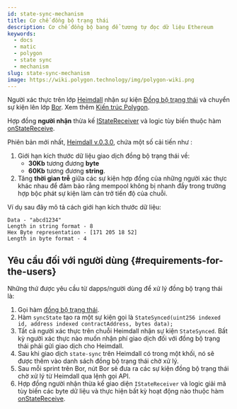 ```yaml
---
id: state-sync-mechanism
title: Cơ chế đồng bộ trạng thái
description: Cơ chế đồng bộ bang để tương tự đọc dữ liệu Ethereum
keywords:
  - docs
  - matic
  - polygon
  - state sync
  - mechanism
slug: state-sync-mechanism
image: https://wiki.polygon.technology/img/polygon-wiki.png
---
```


Người xác thực trên lớp [Heimdall](/docs/maintain/glossary.md#heimdall) nhận sự kiện [Đồng bộ trạng thái](https://github.com/maticnetwork/contracts/blob/a4c26d59ca6e842af2b8d2265be1da15189e29a4/contracts/root/stateSyncer/StateSender.sol#L24) và chuyển sự kiện lên lớp [Bor](/docs/maintain/glossary.md#bor). Xem thêm [Kiến trúc Polygon](/docs/pos/polygon-architecture).

Hợp đồng **người nhận** thừa kế [IStateReceiver](https://github.com/maticnetwork/genesis-contracts/blob/master/contracts/IStateReceiver.sol) và logic tùy biến thuộc hàm [onStateReceive](https://github.com/maticnetwork/genesis-contracts/blob/05556cfd91a6879a8190a6828428f50e4912ee1a/contracts/IStateReceiver.sol#L5).

Phiên bản mới nhất, [Heimdall v.0.3.0](https://github.com/maticnetwork/heimdall/releases/tag/v0.3.0), chứa một số cải tiến như :
1. Giới hạn kích thước dữ liệu giao dịch đồng bộ trạng thái về:
    * **30Kb** tương đương **byte**
    * **60Kb** tương đương **string**.
2. Tăng **thời gian trễ** giữa các sự kiện hợp đồng của những người xác thực khác nhau để đảm bảo rằng mempool không bị nhanh đầy trong trường hợp bộc phát sự kiện làm cản trở tiến độ của chuỗi.

Ví dụ sau đây mô tả cách giới hạn kích thước dữ liệu:

```
Data - "abcd1234"
Length in string format - 8
Hex Byte representation - [171 205 18 52]
Length in byte format - 4
```

## Yêu cầu đối với người dùng {#requirements-for-the-users}

Những thứ được yêu cầu từ dapps/người dùng để xử lý đồng bộ trạng thái là:

1. Gọi hàm [đồng bộ trạng thái](https://github.com/maticnetwork/contracts/blob/19163ddecf91db17333859ae72dd73c91bee6191/contracts/root/stateSyncer/StateSender.sol#L33).
2. Hàm `syncState` tạo ra một sự kiện gọi là `StateSynced(uint256 indexed id, address indexed contractAddress, bytes data);`
3. Tất cả người xác thực trên chuỗi Heimdall nhận sự kiện `StateSynced`. Bất kỳ người xác thực nào muốn nhận phí giao dịch đối với đồng bộ trạng thái phải gửi giao dịch cho Heimdall.
4. Sau khi giao dịch `state-sync` trên Heimdall có trong một khối, nó sẽ được thêm vào danh sách đồng bộ trạng thái chờ xử lý.
5. Sau mỗi sprint trên Bor, nút Bor sẽ đưa ra các sự kiện đồng bộ trạng thái chờ xử lý từ Heimdall qua lệnh gọi API.
6. Hợp đồng người nhận thừa kế giao diện `IStateReceiver` và logic giải mã tùy biến các byte dữ liệu và thực hiện bất kỳ hoạt động nào thuộc hàm [onStateReceive](https://github.com/maticnetwork/genesis-contracts/blob/master/contracts/IStateReceiver.sol).
